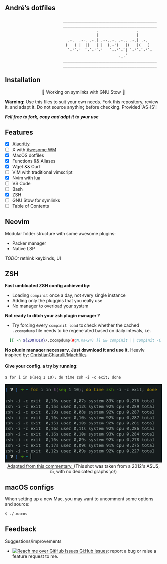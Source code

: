 André’s dotfiles
---

```
                          __________________________________________
                          __________________________________________
                                         .                 .      
                                         |                 |      
                            .-.  .--. .-.| .--..-. .-.. .-.| .-.  
                           (   ) |  |(   | |  (.-'(   |(   |(   ) 
                            `-'`-'  `-`-'`-'   `--'`-`| `-'`-`-'`-
                                                   ._.'           
                          __________________________________________
                          __________________________________________
```

## Installation

<p align="center">
	🚧  Working on symlinks with GNU Stow 🚧
</p>

**Warning:** Use this files to suit your own needs. Fork this repository, review it, and adapt it. Do not source anything before checking. Provided 'AS-IS'!

**_Fell free to fork, copy and adpt it to your use_**

## Features

- [x] [Alacritty](https://alacritty.org/)
- [ ] X with [Awesome WM](https://awesomewm.org/)
- [x] MacOS dotfiles
- [x] Functions && Aliases
- [x] Wget && Curl
- [ ] VIM with traditional vimscript
- [x] Nvim with lua
- [ ] VS Code
- [ ] Bash
- [x] ZSH
- [ ] GNU Stow for symlinks
- [ ] Table of Contents

## Neovim

Modular folder structure with some awesome plugins:
- Packer manager
- Native LSP

*TODO:* rethink keybinds, UI

## ZSH

**Fast umbloated ZSH config achieved by:**
- Loading `compinit` once a day, not every single instance</br>
- Adding only the pluggins that you really use</br>
- No manager to overload your system</br>

**Not ready to ditch your zsh plugin manager ?**
- Try forcing every `compinit load` to check whether the cached `.zcompdump` file needs to be regenerated based on daily intevals, i.e.

```bash
  [[ -n ${ZDOTDIR}/.zcompdump(#qN.mh+24) ]] && compinit || compinit -C
```
**No plugin manager necessary. Just download it and use it.** Heavly inspired by: [ChristianChiarulli/Machfiles](https://github.com/ChristianChiarulli/Machfiles/tree/master/zsh)

#### Give your config. a try by running:

    $ for i in $(seq 1 10); do time zsh -i -c exit; done

<p align="center">
  <a href="./assets/zsh_test_speed.png">
      <img alt="ZSH Test Speed load" src="./assets/zsh_test_speed.png" />
  </a>
  </br>
  <a href="https://gist.github.com/ctechols/ca1035271ad134841284">
    Adapted from this commentary.
  </a>
  (This shot was taken from a 2012's  ASUS, i5, with no dedicated graphs \o/)
</p>


## macOS configs

When setting up a new Mac, you may want to uncomment some options and source:

    $ ./.macos

## Feedback

Suggestions/improvements
- [![Reach me over GitHub Issues](https://icongr.am/simple/github.svg?color=808080&size=16) GitHub Issues](https://github.com/andregda/dotfiles/issues): report a bug or raise a feature request to me.
